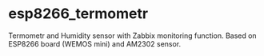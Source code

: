 # esp8266_termometr
Termometr and Humidity sensor with Zabbix monitoring function.
Based on ESP8266 board (WEMOS mini) and AM2302 sensor.
